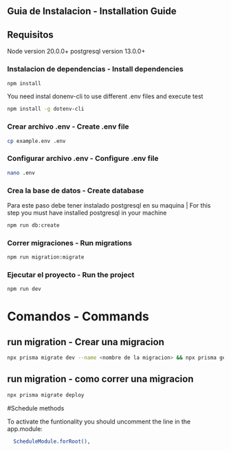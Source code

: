 ## Guia de Instalacion - Installation Guide
## Requisitos
Node version 20.0.0+
postgresql version 13.0.0+

### Instalacion de dependencias - Install dependencies
```bash
npm install
```

You need instal donenv-cli to use different .env files and execute test
```bash
npm install -g dotenv-cli 
```

### Crear archivo .env - Create .env file
```bash
cp example.env .env
```

### Configurar archivo .env - Configure .env file
```bash
nano .env
```

### Crea la base de datos - Create database
Para este paso debe tener instalado postgresql en su maquina | For this step you must have installed postgresql in your machine
```bash
npm run db:create
```
### Correr migraciones - Run migrations
```bash
npm run migration:migrate
```

### Ejecutar el proyecto - Run the project
```bash
npm run dev
```
# Comandos - Commands

## run migration - Crear una migracion
```bash
npx prisma migrate dev --name <nombre de la migracion> && npx prisma generate
```

## run migration - como correr una migracion
```bash
npx prisma migrate deploy
```


#Schedule methods

To activate the funtionality you should uncomment the line in the app.module:
```bash
  ScheduleModule.forRoot(),
```
